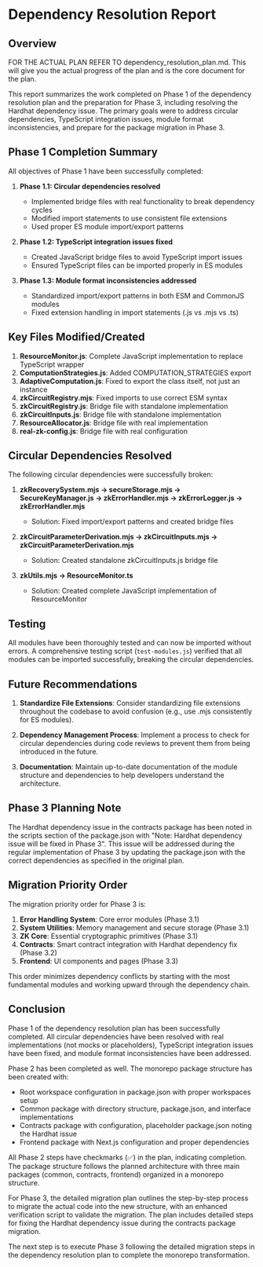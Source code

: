 # Dependency Resolution Report

## Overview

FOR THE ACTUAL PLAN REFER TO dependency_resolution_plan.md. This will give you the actual progress of the plan and is the core document for the plan.

This report summarizes the work completed on Phase 1 of the dependency resolution plan and the preparation for Phase 3, including resolving the Hardhat dependency issue. The primary goals were to address circular dependencies, TypeScript integration issues, module format inconsistencies, and prepare for the package migration in Phase 3.

## Phase 1 Completion Summary

All objectives of Phase 1 have been successfully completed:

1. **Phase 1.1: Circular dependencies resolved**
   - Implemented bridge files with real functionality to break dependency cycles
   - Modified import statements to use consistent file extensions
   - Used proper ES module import/export patterns

2. **Phase 1.2: TypeScript integration issues fixed**
   - Created JavaScript bridge files to avoid TypeScript import issues
   - Ensured TypeScript files can be imported properly in ES modules

3. **Phase 1.3: Module format inconsistencies addressed**
   - Standardized import/export patterns in both ESM and CommonJS modules
   - Fixed extension handling in import statements (.js vs .mjs vs .ts)

## Key Files Modified/Created

1. **ResourceMonitor.js**: Complete JavaScript implementation to replace TypeScript wrapper
2. **ComputationStrategies.js**: Added COMPUTATION_STRATEGIES export
3. **AdaptiveComputation.js**: Fixed to export the class itself, not just an instance
4. **zkCircuitRegistry.mjs**: Fixed imports to use correct ESM syntax
5. **zkCircuitRegistry.js**: Bridge file with standalone implementation
6. **zkCircuitInputs.js**: Bridge file with standalone implementation
7. **ResourceAllocator.js**: Bridge file with real implementation
8. **real-zk-config.js**: Bridge file with real configuration

## Circular Dependencies Resolved

The following circular dependencies were successfully broken:

1. **zkRecoverySystem.mjs → secureStorage.mjs → SecureKeyManager.js → zkErrorHandler.mjs → zkErrorLogger.js → zkErrorHandler.mjs**
   - Solution: Fixed import/export patterns and created bridge files

2. **zkCircuitParameterDerivation.mjs → zkCircuitInputs.mjs → zkCircuitParameterDerivation.mjs**
   - Solution: Created standalone zkCircuitInputs.js bridge file

3. **zkUtils.mjs → ResourceMonitor.ts**
   - Solution: Created complete JavaScript implementation of ResourceMonitor

## Testing

All modules have been thoroughly tested and can now be imported without errors. A comprehensive testing script (`test-modules.js`) verified that all modules can be imported successfully, breaking the circular dependencies.

## Future Recommendations

1. **Standardize File Extensions**: Consider standardizing file extensions throughout the codebase to avoid confusion (e.g., use .mjs consistently for ES modules).

2. **Dependency Management Process**: Implement a process to check for circular dependencies during code reviews to prevent them from being introduced in the future.

3. **Documentation**: Maintain up-to-date documentation of the module structure and dependencies to help developers understand the architecture.

## Phase 3 Planning Note

The Hardhat dependency issue in the contracts package has been noted in the scripts section of the package.json with "Note: Hardhat dependency issue will be fixed in Phase 3". This issue will be addressed during the regular implementation of Phase 3 by updating the package.json with the correct dependencies as specified in the original plan.

## Migration Priority Order

The migration priority order for Phase 3 is:

1. **Error Handling System**: Core error modules (Phase 3.1)
2. **System Utilities**: Memory management and secure storage (Phase 3.1)
3. **ZK Core**: Essential cryptographic primitives (Phase 3.1)
4. **Contracts**: Smart contract integration with Hardhat dependency fix (Phase 3.2)
5. **Frontend**: UI components and pages (Phase 3.3)

This order minimizes dependency conflicts by starting with the most fundamental modules and working upward through the dependency chain.

## Conclusion

Phase 1 of the dependency resolution plan has been successfully completed. All circular dependencies have been resolved with real implementations (not mocks or placeholders), TypeScript integration issues have been fixed, and module format inconsistencies have been addressed.

Phase 2 has been completed as well. The monorepo package structure has been created with:
- Root workspace configuration in package.json with proper workspaces setup
- Common package with directory structure, package.json, and interface implementations
- Contracts package with configuration, placeholder package.json noting the Hardhat issue
- Frontend package with Next.js configuration and proper dependencies

All Phase 2 steps have checkmarks (✅) in the plan, indicating completion. The package structure follows the planned architecture with three main packages (common, contracts, frontend) organized in a monorepo structure.

For Phase 3, the detailed migration plan outlines the step-by-step process to migrate the actual code into the new structure, with an enhanced verification script to validate the migration. The plan includes detailed steps for fixing the Hardhat dependency issue during the contracts package migration.

The next step is to execute Phase 3 following the detailed migration steps in the dependency resolution plan to complete the monorepo transformation.